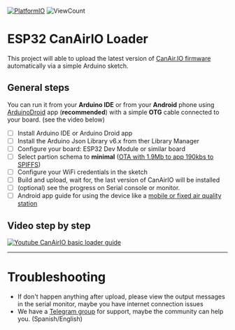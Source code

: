 [![PlatformIO](https://github.com/hpsaturn/esp32-canairio-loader/workflows/PlatformIO/badge.svg)](https://github.com/hpsaturn/esp32-canairio-loader/actions/) ![ViewCount](https://views.whatilearened.today/views/github/hpsaturn/esp32-canairio-loader.svg) 


# ESP32 CanAirIO Loader

This project will able to upload the latest version of [CanAir.IO firmware](https://github.com/kike-canaries/canairio_firmware#canairio-firmware)
automatically via a simple Arduino sketch.

## General steps

You can run it from your **Arduino IDE** or from your **Android** phone
using [ArduinoDroid](https://play.google.com/store/apps/details?id=name.antonsmirnov.android.arduinodroid2&hl=en&gl=US)
app (**recommended**) with a simple **OTG** cable connected to your board. (see the video below)

- [ ] Install Arduino IDE or Arduino Droid app
- [ ] Install the Arduino Json Library v6.x from ther Library Manager
- [ ] Configure your board: ESP32 Dev Module or similar board
- [ ] Select partion schema to **minimal** ([OTA with 1.9Mb to app 190kbs to SPIFFS](https://codeblog.dotsandbrackets.com/arduino-cli-partition-scheme/))
- [ ] Configure your WiFi credentials in the sketch
- [ ] Build and upload, wait for, the last version of CanAirIO will be installed
- [ ] (optional) see the progress on Serial console or monitor.
- [ ] Android app guide for using the device like a [mobile or fixed air quality station](https://github.com/kike-canaries/canairio_firmware/blob/master/README.md#android-canairio-app)

## Video step by step 

[![Youtube CanAirIO basic loader guide](http://img.youtube.com/vi/FjfGdnTk-rc/0.jpg)](http://www.youtube.com/watch?v=FjfGdnTk-rc "Youtube CanAirIO basic loader guide")

---

#  Troubleshooting

- If don't happen anything after upload, please view the output messages in the serial monitor, maybe you have internet connection issues
- We have a [Telegram group](https://t.me/canairio) for support, maybe the community can help you. (Spanish/English)
